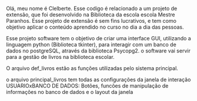 Olá, meu nome é Clelberte.
Esse codigo é relacionado a um projeto de extensão, que foi desenvolvido na Biblioteca da escola escola Mestre Paranhos.
Esse projeto de extensão é sem fins lucrativos, e tem como objetivo aplicar o conteúdo aprendido no curso no dia a dia das pessoas.


Esse projeto software tem o objetivo de criar uma interface GUI, utilizando a linguagem python (Biblioteca tkinter), para interagir com um banco de dados no postgreSQL, através da biblioteca Psycopg2.
o software vai servir para a gestão de livros na biblioteca escolar.


O arquivo def_livros estão as funções utilizadas pelo sistema principal.

o arquivo principal_livros tem todas as configurações da janela de interação USUARIOxBANCO DE DADOS: Botões, funcões de manipulação de informações no banco de dados e o layout da janela


